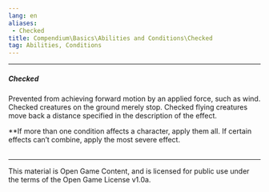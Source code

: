 ```yaml
---
lang: en
aliases:
 - Checked
title: Compendium\Basics\Abilities and Conditions\Checked
tag: Abilities, Conditions
---
```


---
##### Checked

Prevented from achieving forward motion by an applied force, such as wind. Checked creatures on the ground merely stop. Checked flying creatures move back a distance specified in the description of the effect.


**If more than one condition affects a character, apply them all. If certain effects can’t combine, apply the most severe effect.
<br><br>

---

This material is Open Game Content, and is licensed for public use under the terms of the Open Game License v1.0a.
